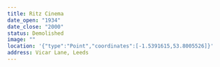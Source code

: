 ```yaml
---
title: Ritz Cinema
date_open: "1934"
date_close: "2000"
status: Demolished
image: ""
location: '{"type":"Point","coordinates":[-1.5391615,53.8005526]}'
address: Vicar Lane, Leeds
---
```

